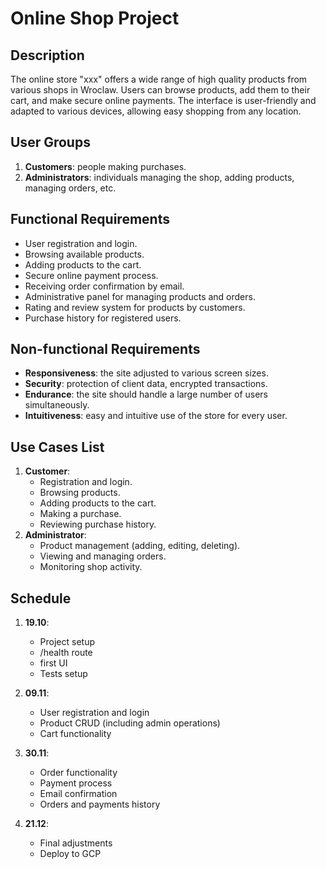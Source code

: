 # Online Shop Project

## Description
The online store "xxx" offers a wide range of high quality products from various shops in Wroclaw.
Users can browse products, add them to their cart, and make secure online payments. 
The interface is user-friendly and adapted to various devices, allowing easy shopping from any location.

## User Groups
1. **Customers**: people making purchases.
2. **Administrators**: individuals managing the shop, adding products, managing orders, etc.

## Functional Requirements
- User registration and login.
- Browsing available products.
- Adding products to the cart.
- Secure online payment process.
- Receiving order confirmation by email.
- Administrative panel for managing products and orders.
- Rating and review system for products by customers.
- Purchase history for registered users.

## Non-functional Requirements
- **Responsiveness**: the site adjusted to various screen sizes.
- **Security**: protection of client data, encrypted transactions.
- **Endurance**: the site should handle a large number of users simultaneously.
- **Intuitiveness**: easy and intuitive use of the store for every user.

## Use Cases List
1. **Customer**:
    - Registration and login.
    - Browsing products.
    - Adding products to the cart.
    - Making a purchase.
    - Reviewing purchase history.
2. **Administrator**:
    - Product management (adding, editing, deleting).
    - Viewing and managing orders.
    - Monitoring shop activity.

## Schedule
1. **19.10**:
   - Project setup
   - /health route
   - first UI
   - Tests setup

2. **09.11**:
   - User registration and login
   - Product CRUD (including admin operations)
   - Cart functionality

3. **30.11**:
    - Order functionality
    - Payment process
    - Email confirmation
    - Orders and payments history

4. **21.12**:
    - Final adjustments
    - Deploy to GCP

